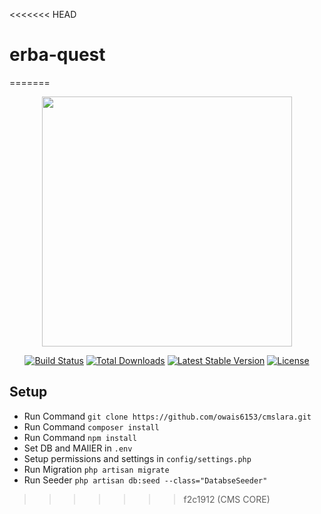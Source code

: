 <<<<<<< HEAD
# erba-quest
=======
<p align="center"><a href="https://laravel.com" target="_blank"><img src="https://raw.githubusercontent.com/laravel/art/master/logo-lockup/5%20SVG/2%20CMYK/1%20Full%20Color/laravel-logolockup-cmyk-red.svg" width="400"></a></p>

<p align="center">
<a href="https://travis-ci.org/laravel/framework"><img src="https://travis-ci.org/laravel/framework.svg" alt="Build Status"></a>
<a href="https://packagist.org/packages/laravel/framework"><img src="https://img.shields.io/packagist/dt/laravel/framework" alt="Total Downloads"></a>
<a href="https://packagist.org/packages/laravel/framework"><img src="https://img.shields.io/packagist/v/laravel/framework" alt="Latest Stable Version"></a>
<a href="https://packagist.org/packages/laravel/framework"><img src="https://img.shields.io/packagist/l/laravel/framework" alt="License"></a>
</p>

## Setup
 <ul>
    <li>
     Run Command
     <code>git clone https://github.com/owais6153/cmslara.git</code>
    </li>
     <li>
     Run Command
     <code>composer install</code>
    </li>
     <li>
     Run Command
     <code>npm install</code>
    </li>
    <li>
        Set DB and MAIlER in <code>.env</code>
    </li>
    <li>
        Setup permissions and settings in <code>config/settings.php</code>
    </li>    
    <li>
     Run Migration
     <code>php artisan migrate</code>
    </li> 
    <li>
     Run Seeder
     <code>php artisan db:seed --class="DatabseSeeder"</code>
    </li>
 </ul>

>>>>>>> f2c1912 (CMS CORE)
